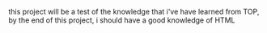 this project will be a test of the knowledge that i've have learned from TOP, by the end of this project, i should have a good knowledge of HTML
